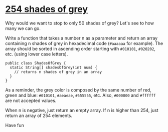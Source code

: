 # [254 shades of grey](https://www.codewars.com/kata/254-shades-of-grey "https://www.codewars.com/kata/54d22119beeaaaf663000024")

Why would we want to stop to only 50 shades of grey? Let's see to how many we can go. 

Write a function that takes a number n as a parameter and return an array containing n shades of grey in hexadecimal code (`#aaaaaa` for example). The array should be sorted in ascending order starting with `#010101`, `#020202`, etc. (using lower case letters).

```
public class ShadesOfGrey {
  static String[] shadesOfGrey(int num) {
    // returns n shades of grey in an array
  }
}
```

As a reminder, the grey color is composed by the same number of red, green and blue: `#010101`, `#aeaeae`, `#555555`, etc. Also, `#000000` and `#ffffff` are not accepted values.

When n is negative, just return an empty array.
If n is higher than 254, just return an array of 254 elements.

Have fun